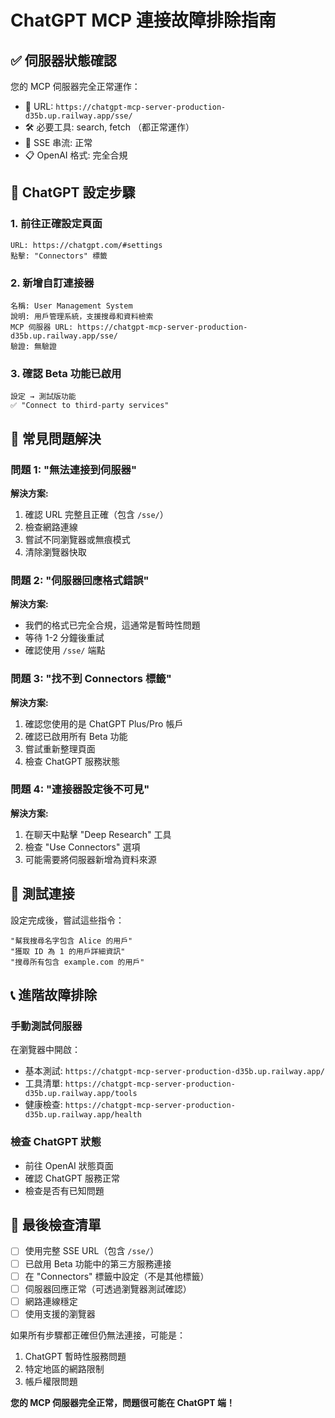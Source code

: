 # ChatGPT MCP 連接故障排除指南

## ✅ 伺服器狀態確認

您的 MCP 伺服器完全正常運作：
- 🎯 URL: `https://chatgpt-mcp-server-production-d35b.up.railway.app/sse/`
- 🛠️ 必要工具: search, fetch （都正常運作）
- 📡 SSE 串流: 正常
- 📋 OpenAI 格式: 完全合規

## 🔧 ChatGPT 設定步驟

### 1. 前往正確設定頁面
```
URL: https://chatgpt.com/#settings
點擊: "Connectors" 標籤
```

### 2. 新增自訂連接器
```
名稱: User Management System
說明: 用戶管理系統，支援搜尋和資料檢索
MCP 伺服器 URL: https://chatgpt-mcp-server-production-d35b.up.railway.app/sse/
驗證: 無驗證
```

### 3. 確認 Beta 功能已啟用
```
設定 → 測試版功能
✅ "Connect to third-party services"
```

## 🚨 常見問題解決

### 問題 1: "無法連接到伺服器"
**解決方案:**
1. 確認 URL 完整且正確（包含 `/sse/`）
2. 檢查網路連線
3. 嘗試不同瀏覽器或無痕模式
4. 清除瀏覽器快取

### 問題 2: "伺服器回應格式錯誤"
**解決方案:**
- 我們的格式已完全合規，這通常是暫時性問題
- 等待 1-2 分鐘後重試
- 確認使用 `/sse/` 端點

### 問題 3: "找不到 Connectors 標籤"
**解決方案:**
1. 確認您使用的是 ChatGPT Plus/Pro 帳戶
2. 確認已啟用所有 Beta 功能
3. 嘗試重新整理頁面
4. 檢查 ChatGPT 服務狀態

### 問題 4: "連接器設定後不可見"
**解決方案:**
1. 在聊天中點擊 "Deep Research" 工具
2. 檢查 "Use Connectors" 選項
3. 可能需要將伺服器新增為資料來源

## 🧪 測試連接

設定完成後，嘗試這些指令：
```
"幫我搜尋名字包含 Alice 的用戶"
"獲取 ID 為 1 的用戶詳細資訊"  
"搜尋所有包含 example.com 的用戶"
```

## 📞 進階故障排除

### 手動測試伺服器
在瀏覽器中開啟：
- 基本測試: `https://chatgpt-mcp-server-production-d35b.up.railway.app/`
- 工具清單: `https://chatgpt-mcp-server-production-d35b.up.railway.app/tools`
- 健康檢查: `https://chatgpt-mcp-server-production-d35b.up.railway.app/health`

### 檢查 ChatGPT 狀態
- 前往 OpenAI 狀態頁面
- 確認 ChatGPT 服務正常
- 檢查是否有已知問題

## 🎯 最後檢查清單

- [ ] 使用完整 SSE URL（包含 `/sse/`）
- [ ] 已啟用 Beta 功能中的第三方服務連接
- [ ] 在 "Connectors" 標籤中設定（不是其他標籤）
- [ ] 伺服器回應正常（可透過瀏覽器測試確認）
- [ ] 網路連線穩定
- [ ] 使用支援的瀏覽器

如果所有步驟都正確但仍無法連接，可能是：
1. ChatGPT 暫時性服務問題
2. 特定地區的網路限制
3. 帳戶權限問題

**您的 MCP 伺服器完全正常，問題很可能在 ChatGPT 端！**